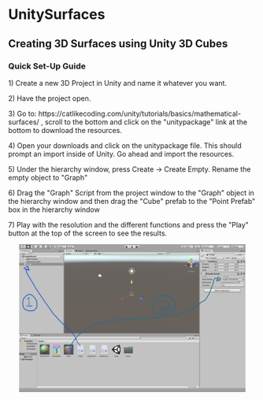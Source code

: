 # UnitySurfaces
## Creating 3D Surfaces using Unity 3D Cubes
### Quick Set-Up Guide
<p>1) Create a new 3D Project in Unity and name it whatever you want.</p>
<p>2) Have the project open.</p>
<p>3) Go to: https://catlikecoding.com/unity/tutorials/basics/mathematical-surfaces/ , scroll to the bottom and click on the "unitypackage" link at the bottom to download the resources.</p>
<p>4) Open your downloads and click on the unitypackage file. This should prompt an import inside of Unity. Go ahead and import the resources.</p>
<p>5) Under the hierarchy window, press Create -> Create Empty. Rename the empty object to "Graph"</p>
<p>6) Drag the "Graph" Script from the project window to the "Graph" object in the hierarchy window and then drag the "Cube" prefab to the "Point Prefab" box in the hierarchy window</p>
<p>7) Play with the resolution and the different functions and press the "Play" button at the top of the screen to see the results.</p>
<p align="center">
  <img width="460" height="300" src=ScreenShots/unity.png>
</p>
